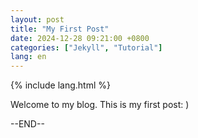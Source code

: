 ```yaml
---
layout: post
title: "My First Post"
date: 2024-12-28 09:21:00 +0800
categories: ["Jekyll", "Tutorial"]
lang: en
---
```

{% include lang.html %}
<p>Welcome to my blog. This is my first post: )</p>

--END--

<script src="https://utteranc.es/client.js"
        repo="BG4JTS.github.io"
        issue-term="pathname"
        label="Comments"
        theme="github-light"
        crossorigin="anonymous"
        async>
	</script>


